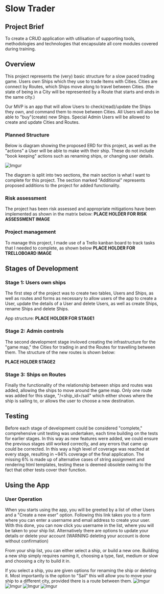 # Slow Trader

## Project Brief

To create a CRUD application with utilisation of supporting tools,
methodologies and technologies that encapsulate all core modules
covered during training.

## Overview

This project represents the (very) basic structure for a slow paced trading game.
Users own Ships which they use to trade Items with Cities.
Cities are connect by Routes, which Ships move along to travel between Cities. (the state of being in a City will be
represented by a Route that starts and ends in the same city.)

Our MVP is an app that will allow Users to check(read)/update the Ships they own, and command them to move between Cities.
All Users will also be able to "buy"(create) new Ships.
Special Admin Users will be allowed to create and update Cities and Routes.

### Planned Structure

Below is diagram showing the proposed ERD for this project, as well as the "actions" a User will be able to make with their ship. These do not include "book keeping" actions such as renaming ships, or changing user details.

![Imgur](https://i.imgur.com/ar0lEnb.png)

The diagram is split into two sections, the main section is what I want to complete for this project. The section marked "Additional" represents proposed additions to the project for added functionality.

### Risk assessment

The project has been risk assessed and appropriate mitigations have been implemented as shown in the matrix below:
**PLACE HOLDER FOR RISK ASSESSMENT IMAGE**

### Project management

To manage this project, I made use of a Trello kanban board to track tasks that I needed to complete, as shown below
**PLACE HOLDER FOR TRELLOBOARD IMAGE**

## Stages of Development
### Stage 1: Users own ships

The first step of the project was to create two tables, Users and Ships, as well as routes and forms as necessary to allow users of the app to create a User, update the details of a User and delete Users, as well as create Ships, rename Ships and delete Ships.

App structure:
**PLACE HOLDER FOR STAGE1**

### Stage 2: Admin controls

The second development stage invloved creating the infrastructure for the "game map," the Cities for trading in and the Routes for travelling between them. The structure of the new routes is shown below:

**PLACE HOLDER STAGE2**

### Stage 3: Ships on Routes

Finally the functionality of the relationship between ships and routes was added, allowing the ships to move around the game map. Only one route was added for this stage, "/<ship_id>/sail" which either shows where the ship is sailing to, or allows the user to choose a new destination.

## Testing

Before each stage of development could be considered "complete," comprehensive unit testing was undertaken, each time building on the tests for earlier stages. In this way as new features were added, we could ensure the previous stages still worked correctly, and any errors that came up could be corrected. In this way a high level of coverage was reached at every stage, resulting in ~94% coverage of the final application. The missing 6% is made up of alternative cases of string assignment and rendering html templates, testing these is deemed obsolete owing to the fact that other tests cover their function.

## Using the App

### User Operation

When you starts using the app, you will be greeted by a list of other Users and a "Create a new eser" option. Following this link takes you to a form where you can enter a username and email address to create your user. With this done, you can now click you username in the list, where you will be taken to your ship list. Alternatively there are options to update your details or delete your account (WARNING deleting your account is done without confirmation)

From your ship list, you can either select a ship, or build a new one. Building a new ship simply requires naming it, choosing a type, fast, medium or slow and choosing a city to build it in.

If you select a ship, you are given options for renaming the ship or deleting it. Most importantly is the option to "Sail" this will allow you to move your ship to a different city, provided there is a route between them.
![Imgur](https://i.imgur.com/VWEUDFa.png)
![Imgur](https://i.imgur.com/rnmLH9e.png)
![Imgur](https://i.imgur.com/bxw6t78.png)
![Imgur](https://i.imgur.com/K6QoAaM.png)